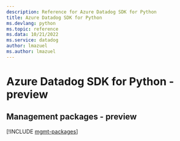```yaml
---
description: Reference for Azure Datadog SDK for Python
title: Azure Datadog SDK for Python
ms.devlang: python
ms.topic: reference
ms.data: 10/21/2022
ms.service: datadog
author: lmazuel
ms.author: lmazuel
---
```

# Azure Datadog SDK for Python - preview

## Management packages - preview
[!INCLUDE [mgmt-packages](datadog-mgmt-index.md)]